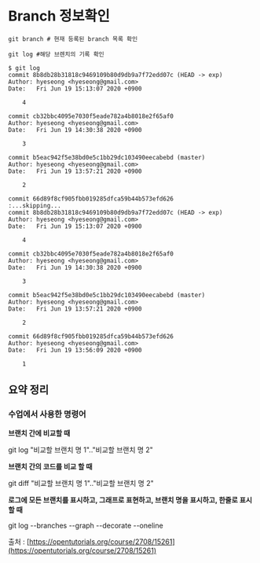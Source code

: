 # Branch 정보확인

```text
git branch # 현재 등록된 branch 목록 확인 
```

```text
git log #해당 브렌치의 기록 확인 

$ git log
commit 8b8db28b31818c9469109b80d9db9a7f72edd07c (HEAD -> exp)
Author: hyeseong <hyeseong@gmail.com>
Date:   Fri Jun 19 15:13:07 2020 +0900

    4

commit cb32bbc4095e7030f5eade782a4b8018e2f65af0
Author: hyeseong <hyeseong@gmail.com>
Date:   Fri Jun 19 14:30:38 2020 +0900

    3

commit b5eac942f5e38bd0e5c1bb29dc103490eecabebd (master)
Author: hyeseong <hyeseong@gmail.com>
Date:   Fri Jun 19 13:57:21 2020 +0900

    2

commit 66d89f8cf905fbb019285dfca59b44b573efd626
:...skipping...
commit 8b8db28b31818c9469109b80d9db9a7f72edd07c (HEAD -> exp)
Author: hyeseong <hyeseong@gmail.com>
Date:   Fri Jun 19 15:13:07 2020 +0900

    4

commit cb32bbc4095e7030f5eade782a4b8018e2f65af0
Author: hyeseong <hyeseong@gmail.com>
Date:   Fri Jun 19 14:30:38 2020 +0900

    3

commit b5eac942f5e38bd0e5c1bb29dc103490eecabebd (master)
Author: hyeseong <hyeseong@gmail.com>
Date:   Fri Jun 19 13:57:21 2020 +0900

    2

commit 66d89f8cf905fbb019285dfca59b44b573efd626
Author: hyeseong <hyeseong@gmail.com>
Date:   Fri Jun 19 13:56:09 2020 +0900

    1

```



## 

## 

## 

## 요약 정리 

### 수업에서 사용한 명령어

**브랜치 간에 비교할 때**

git log "비교할 브랜치 명 1".."비교할 브랜치 명 2"

**브랜치 간의 코드를 비교 할 때** 

git diff "비교할 브랜치 명 1".."비교할 브랜치 명 2"

**로그에 모든 브랜치를 표시하고, 그래프로 표현하고, 브랜치 명을 표시하고, 한줄로 표시할 때** 

git log --branches --graph --decorate --oneline



출처 : [https://opentutorials.org/course/2708/15261](https://opentutorials.org/course/2708/15261)

